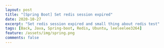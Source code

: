 ```yaml
---
layout: post 
title: "[Spring Boot] Set redis session expired"
date: 2020-10-27
excerpt: "Set redis session expired and small thing about redis test"
tags: [Back, Java, Spring-boot, Redis, Ubuntu, leeleelee3264]
feature: /assets/img/spring.png
comments: false
---
```

